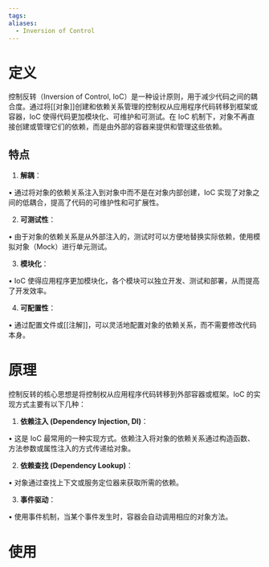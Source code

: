 ```yaml
---
tags: 
aliases:
  - Inversion of Control
---
```


# 定义

控制反转（Inversion of Control, IoC）是一种设计原则，用于减少代码之间的耦合度。通过将[[对象]]创建和依赖关系管理的控制权从应用程序代码转移到框架或容器，IoC 使得代码更加模块化、可维护和可测试。在 IoC 机制下，对象不再直接创建或管理它们的依赖，而是由外部的容器来提供和管理这些依赖。

## 特点

1. **解耦**：

• 通过将对象的依赖关系注入到对象中而不是在对象内部创建，IoC 实现了对象之间的低耦合，提高了代码的可维护性和可扩展性。

2. **可测试性**：

• 由于对象的依赖关系是从外部注入的，测试时可以方便地替换实际依赖，使用模拟对象（Mock）进行单元测试。

3. **模块化**：

• IoC 使得应用程序更加模块化，各个模块可以独立开发、测试和部署，从而提高了开发效率。

4. **可配置性**：

• 通过配置文件或[[注解]]，可以灵活地配置对象的依赖关系，而不需要修改代码本身。

# 原理

控制反转的核心思想是将控制权从应用程序代码转移到外部容器或框架。IoC 的实现方式主要有以下几种：

  

1. **依赖注入 (Dependency Injection, DI)**：

• 这是 IoC 最常用的一种实现方式。依赖注入将对象的依赖关系通过构造函数、方法参数或属性注入的方式传递给对象。

2. **依赖查找 (Dependency Lookup)**：

• 对象通过查找上下文或服务定位器来获取所需的依赖。

3. **事件驱动**：

• 使用事件机制，当某个事件发生时，容器会自动调用相应的对象方法。



# 使用
